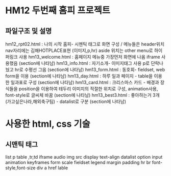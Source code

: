 HM12 두번째 홈피 프로젝트
=================================
파일구조 및 설명
--------------------------
hm12_rpt02.html : 나의 시작 홈피- 시멘틱 태그로 화면 구성   / 메뉴들은 header위치 nav자리에는 김해HOTPLACE표현 (이미지,p,hr) aside 위치는 other menu로 하이퍼링크 사용 
hm13_welcome.html :  홈페이지 메뉴중 가장먼저 화면에 나옴 iframe 사용했음 (section에 나타남)
hm13_info.html :  자기소개- 이미지태그 사용 p로 단락나눴고 hr로 수평선 그음 (section에 나타남)
hm13_form.html : 동호회- fieldset, web form을 이용 (section에 나타남)
hm13_day.html : 하루 일과 페이지 - table을 이용한 일과표로 구성 (section에 나타남)
hm13_card.html : 크리스마스 카드 - 배경과 장식들을 position을 이용하여 테두리 이미지의 적절한 위치로 구성, animation사용, font-style로 글씨체 바꿈 (section에 나타남) 
hm13_best3.html : 좋아하는거 3개 (가고싶은나라,해외축구팀) - datalist로 구분 (section에 나타남)

사용한 html, css 기술
==============================
시맨틱 태그
------------------------------
list
p
table ,tr,td
iframe
audio
img src
display
text-align
datalist
option
input
animation
keyframes
form
scale
fieldset
legend
margin
padding
hr
br
font-style,font-size
div
a href
lable

